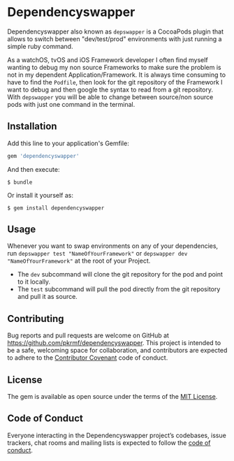 # Dependencyswapper

Dependencyswapper also known as `depswapper` is a CocoaPods plugin that allows to switch between "dev/test/prod" environments with just running a simple ruby command.

As a watchOS, tvOS and iOS Framework developer I often find myself wanting to debug my non source Frameworks to make sure the problem is not in my dependent Application/Framework. It is always time consuming to have to find the `Podfile`, then look for the git repository of the Framework I want to debug and then google the syntax to read from a git repository. With `depswapper` you will be able to change between source/non source pods with just one command in the terminal.


## Installation

Add this line to your application's Gemfile:

```ruby
gem 'dependencyswapper'
```

And then execute:

    $ bundle

Or install it yourself as:

    $ gem install dependencyswapper

## Usage


Whenever you want to swap environments on any of your dependencies, run `depswapper test "NameOfYourFramework"` or `depswapper dev "NameOfYourFramework"` at the root of your Project. 
- The `dev` subcommand will clone the git repository for the pod and point to it locally.
- The `test` subcommand will pull the pod directly from the git repository and pull it as source.

## Contributing

Bug reports and pull requests are welcome on GitHub at https://github.com/pkrmf/dependencyswapper. This project is intended to be a safe, welcoming space for collaboration, and contributors are expected to adhere to the [Contributor Covenant](http://contributor-covenant.org) code of conduct.

## License

The gem is available as open source under the terms of the [MIT License](http://opensource.org/licenses/MIT).

## Code of Conduct

Everyone interacting in the Dependencyswapper project’s codebases, issue trackers, chat rooms and mailing lists is expected to follow the [code of conduct](https://github.com/[USERNAME]/dependencyswapper/blob/master/CODE_OF_CONDUCT.md).
